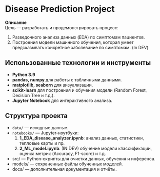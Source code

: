 # Disease Prediction Project

**Описание**  
Цель — разработать и продемонстрировать процесс:
1. Разведочного анализа данных (EDA) по симптомам пациентов.
2. Построения модели машинного обучения, которая умеет предсказывать конкретное заболевание по симптомам. (In DEV)

## Использованные технологии и инструменты
- **Python 3.9**  
- **pandas, numpy** для работы с табличными данными.  
- **matplotlib, seaborn** для визуализации.  
- **scikit-learn** для построения и обучения модели (Random Forest, Decision Tree и т.д.).  
- **Jupyter Notebook** для интерактивного анализа.  

## Структура проекта
- `data/` — исходные данные.  
- `notebooks/` — Jupyter-ноутбуки:
  1. **1_EDA_disease_analyzer.ipynb**: анализ данных, статистики, тепловые карты и пр.
  2. **2_ML_model.ipynb**: (IN DEV) обучение модели классификации, оценка метрик (Accuracy, F1-score) и т.д.
- src/ — Python-скрипты для очистки данных, обучения и инференса.  
- models/ — сохраненные файлы обученных моделей.  
- docs/ — дополнительная документация и отчёты.
